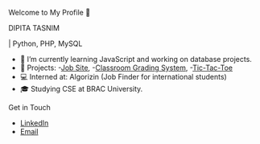 Welcome to My Profile 👋

DIPITA TASNIM

| Python, PHP, MySQL

- 🌱 I’m currently learning JavaScript and working on database projects.
- 🔭 Projects: -[Job Site](https://github.com/dipita-tasnim/370_Project),
                -[Classroom Grading System](https://github.com/dipita-tasnim/341_project),
                -[Tic-Tac-Toe](https://github.com/dipita-tasnim/javaScript/tree/main/project_TicTacToe)
- 💻 Interned at: Algorizin (Job Finder for international students)
- 🎓 Studying CSE at BRAC University.

 Get in Touch
- [LinkedIn](https://www.linkedin.com/in/dipita-tasnim/)
- [Email](tasnim.dipita@gmail.com)

